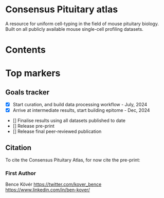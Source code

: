 # Consensus Pituitary atlas
A resource for uniform cell-typing in the field of mouse pituitary biology. Built on all publicly available mouse single-cell profiling datasets.

#  Contents




# Top markers




## Goals tracker

- [x] Start curation, and build data processing workflow - July, 2024
- [x] Arrive at intermediate results, start building epitome - Dec, 2024
- [] Finalise results using all datasets published to date
- [] Release pre-print
- [] Release final peer-reviewed publication

## Citation
To cite the Consensus Pituitary Atlas, for now cite the pre-print:




### First Author
Bence Kövér
https://twitter.com/kover_bence 
https://www.linkedin.com/in/ben-kover/
